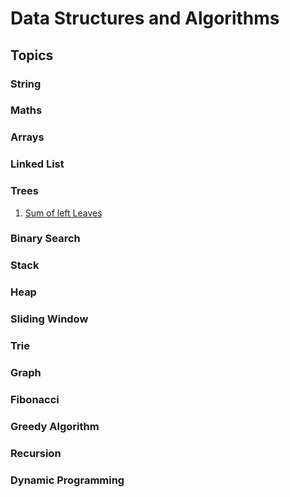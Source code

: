 # Data Structures and Algorithms
## Topics
### String
### Maths
### Arrays
### Linked List
### Trees
1. [Sum of left Leaves](https://github.com/kumarsudarshan/algorithms/blob/master/src/trees/SumOfLeftLeaves.java)
### Binary Search
### Stack
### Heap
### Sliding Window
### Trie
### Graph
### Fibonacci
### Greedy Algorithm
### Recursion
### Dynamic Programming

